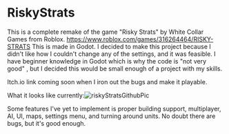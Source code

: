 # RiskyStrats
This is a complete remake of the game "Risky Strats" by White Collar Games from Roblox. https://www.roblox.com/games/316264464/RISKY-STRATS
This is made in Godot. I decided to make this project because I didn't like how I couldn't change any of the settings, and it was feasible.
I have beginner knowledge in Godot which is why the code is "not very good" , but I decided this would be small enough of a project with my skills.

Itch.io link coming soon when I iron out the bugs and make it playable.

What it looks like currently:![riskyStratsGithubPic](https://github.com/syshotdev/RiskyStrats/assets/152672515/d82b601d-965e-4b2e-b6ac-85a1a8af4595)

Some features I've yet to implement is proper building support, multiplayer, AI, UI, maps, settings menu, and turning around units.
No doubt there are bugs, but it's good enough.
